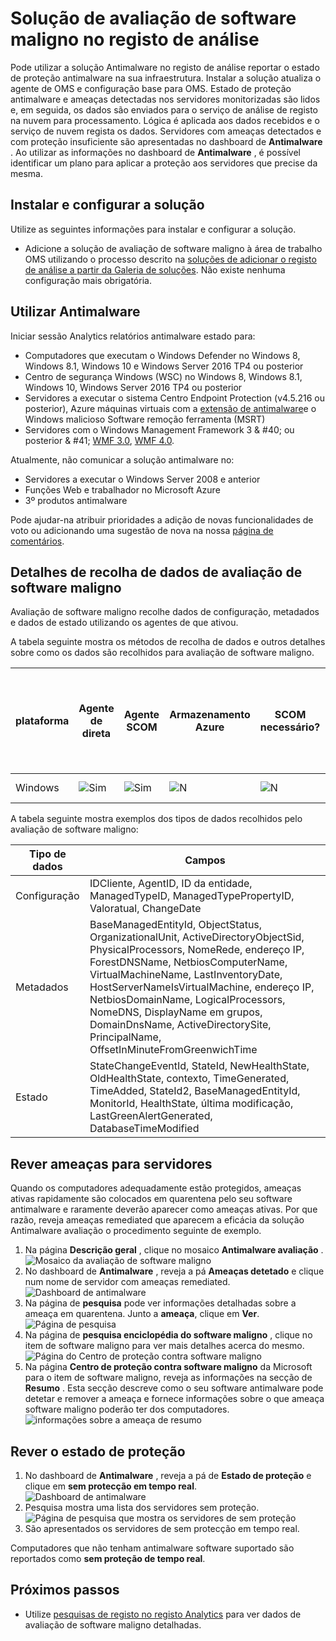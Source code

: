 <properties
    pageTitle="Solução de avaliação de software maligno no registo de análise | Microsoft Azure"
    description="Pode utilizar a solução Antimalware no registo de análise reportar o estado de proteção antimalware na sua infraestrutura."
    services="log-analytics"
    documentationCenter=""
    authors="bandersmsft"
    manager="jwhit"
    editor=""/>

<tags
    ms.service="log-analytics"
    ms.workload="na"
    ms.tgt_pltfrm="na"
    ms.devlang="na"
    ms.topic="article"
    ms.date="10/10/2016"
    ms.author="banders"/>

# <a name="malware-assessment-solution-in-log-analytics"></a>Solução de avaliação de software maligno no registo de análise


Pode utilizar a solução Antimalware no registo de análise reportar o estado de proteção antimalware na sua infraestrutura. Instalar a solução atualiza o agente de OMS e configuração base para OMS. Estado de proteção antimalware e ameaças detectadas nos servidores monitorizadas são lidos e, em seguida, os dados são enviados para o serviço de análise de registo na nuvem para processamento. Lógica é aplicada aos dados recebidos e o serviço de nuvem regista os dados. Servidores com ameaças detectados e com proteção insuficiente são apresentadas no dashboard de **Antimalware** . Ao utilizar as informações no dashboard de **Antimalware** , é possível identificar um plano para aplicar a proteção aos servidores que precise da mesma.

## <a name="installing-and-configuring-the-solution"></a>Instalar e configurar a solução
Utilize as seguintes informações para instalar e configurar a solução.

- Adicione a solução de avaliação de software maligno à área de trabalho OMS utilizando o processo descrito na [soluções de adicionar o registo de análise a partir da Galeria de soluções](log-analytics-add-solutions.md).  Não existe nenhuma configuração mais obrigatória.


## <a name="use-antimalware"></a>Utilizar Antimalware

Iniciar sessão Analytics relatórios antimalware estado para:

- Computadores que executam o Windows Defender no Windows 8, Windows 8.1, Windows 10 e Windows Server 2016 TP4 ou posterior
- Centro de segurança Windows (WSC) no Windows 8, Windows 8.1, Windows 10, Windows Server 2016 TP4 ou posterior
- Servidores a executar o sistema Centro Endpoint Protection (v4.5.216 ou posterior), Azure máquinas virtuais com a [extensão de antimalware](http://go.microsoft.com/fwlink/?linkid=398023)e o Windows malicioso Software remoção ferramenta (MSRT)  
- Servidores com o Windows Management Framework 3 & #40; ou posterior & #41; [WMF 3.0](https://support.microsoft.com/kb/2506143), [WMF 4.0](http://www.microsoft.com/download/details.aspx?id=40855).

Atualmente, não comunicar a solução antimalware no:

- Servidores a executar o Windows Server 2008 e anterior
- Funções Web e trabalhador no Microsoft Azure
- 3º produtos antimalware

Pode ajudar-na atribuir prioridades a adição de novas funcionalidades de voto ou adicionando uma sugestão de nova na nossa [página de comentários](http://feedback.azure.com/forums/267889-azure-operational-insights/category/88093-malware-assessment-solution).


## <a name="malware-assessment-data-collection-details"></a>Detalhes de recolha de dados de avaliação de software maligno

Avaliação de software maligno recolhe dados de configuração, metadados e dados de estado utilizando os agentes de que ativou.

A tabela seguinte mostra os métodos de recolha de dados e outros detalhes sobre como os dados são recolhidos para avaliação de software maligno.

| plataforma | Agente de direta | Agente SCOM | Armazenamento Azure | SCOM necessário? | Dados de agente SCOM enviados por grupo de gestão | frequência de coleções de sites |
|---|---|---|---|---|---|---|
|Windows|![Sim](./media/log-analytics-malware/oms-bullet-green.png)|![Sim](./media/log-analytics-malware/oms-bullet-green.png)|![N](./media/log-analytics-malware/oms-bullet-red.png)|            ![N](./media/log-analytics-malware/oms-bullet-red.png)|![Sim](./media/log-analytics-malware/oms-bullet-green.png)| hora a hora|


A tabela seguinte mostra exemplos dos tipos de dados recolhidos pelo avaliação de software maligno:

|**Tipo de dados**|**Campos**|
|---|---|
|Configuração|IDCliente, AgentID, ID da entidade, ManagedTypeID, ManagedTypePropertyID, Valoratual, ChangeDate|
|Metadados|BaseManagedEntityId, ObjectStatus, OrganizationalUnit, ActiveDirectoryObjectSid, PhysicalProcessors, NomeRede, endereço IP, ForestDNSName, NetbiosComputerName, VirtualMachineName, LastInventoryDate, HostServerNameIsVirtualMachine, endereço IP, NetbiosDomainName, LogicalProcessors, NomeDNS, DisplayName em grupos, DomainDnsName, ActiveDirectorySite, PrincipalName, OffsetInMinuteFromGreenwichTime|
|Estado|StateChangeEventId, StateId, NewHealthState, OldHealthState, contexto, TimeGenerated, TimeAdded, StateId2, BaseManagedEntityId, MonitorId, HealthState, última modificação, LastGreenAlertGenerated, DatabaseTimeModified|

## <a name="review-threats-for-servers"></a>Rever ameaças para servidores

Quando os computadores adequadamente estão protegidos, ameaças ativas rapidamente são colocados em quarentena pelo seu software antimalware e raramente deverão aparecer como ameaças ativas. Por que razão, reveja ameaças remediated que aparecem a eficácia da solução Antimalware avaliação o procedimento seguinte de exemplo.

1. Na página **Descrição geral** , clique no mosaico **Antimalware avaliação** .  
    ![Mosaico da avaliação de software maligno](./media/log-analytics-malware/oms-antimalware01.png)
2. No dashboard de **Antimalware** , reveja a pá **Ameaças detetado** e clique num nome de servidor com ameaças remediated.  
    ![Dashboard de antimalware](./media/log-analytics-malware/oms-antimalware02.png)
3. Na página de **pesquisa** pode ver informações detalhadas sobre a ameaça em quarentena. Junto a **ameaça**, clique em **Ver**.  
    ![Página de pesquisa](./media/log-analytics-malware/oms-antimalware03.png)
4. Na página de **pesquisa enciclopédia do software maligno** , clique no item de software maligno para ver mais detalhes acerca do mesmo.  
    ![Página do Centro de proteção contra software maligno](./media/log-analytics-malware/oms-antimalware04.png)
5. Na página **Centro de proteção contra software maligno** da Microsoft para o item de software maligno, reveja as informações na secção de **Resumo** . Esta secção descreve como o seu software antimalware pode detetar e remover a ameaça e fornece informações sobre o que ameaça software maligno poderão ter dos computadores.  
    ![informações sobre a ameaça de resumo](./media/log-analytics-malware/oms-antimalware05.png)

## <a name="review-protection-status"></a>Rever o estado de proteção

1. No dashboard de **Antimalware** , reveja a pá de **Estado de proteção** e clique em **sem protecção em tempo real**.  
    ![Dashboard de antimalware](./media/log-analytics-malware/oms-antimalware06.png)
2. Pesquisa mostra uma lista dos servidores sem proteção.  
    ![Página de pesquisa que mostra os servidores de sem proteção](./media/log-analytics-malware/oms-antimalware07.png)
3. São apresentados os servidores de sem protecção em tempo real.

Computadores que não tenham antimalware software suportado são reportados como **sem proteção de tempo real**.


## <a name="next-steps"></a>Próximos passos

- Utilize [pesquisas de registo no registo Analytics](log-analytics-log-searches.md) para ver dados de avaliação de software maligno detalhadas.

